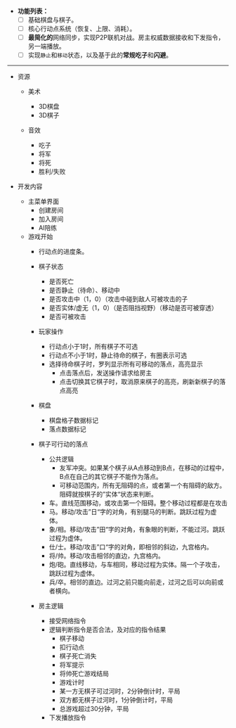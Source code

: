 
- **功能列表：**
    - [ ] 基础棋盘与棋子。
    - [ ] 核心行动点系统（恢复、上限、消耗）。
    - [ ] **最简化的**网络同步，实现P2P联机对战。房主权威数据接收和下发指令，另一端播放。
    - [ ] 实现`静止`和`移动`状态，以及基于此的**常规吃子**和**闪避**。

---

 - 资源
	 - 美术
		 - 3D棋盘
		 - 3D棋子

	 - 音效
		 - 吃子
		 - 将军
		 - 将死
		 - 胜利/失败

 - 开发内容
	 - 主菜单界面
		 - 创建房间
		 - 加入房间
		 - AI陪练
	 - 游戏开始
		 - 行动点的进度条。
		 - 棋子状态
			 - 是否死亡
			 - 是否静止（待命）、移动中
			 - 是否攻击中（1，0）（攻击中碰到敌人可被攻击的子
			 - 是否实体/虚无（1，0）（是否阻挡视野）（移动是否可被穿透）
			 - 是否可被攻击
		 - 玩家操作
			 - 行动点小于1时，所有棋子不可选
			 - 行动点不小于1时，静止待命的棋子，有圈表示可选
			 - 选择待命棋子时，罗列显示所有可移动的落点，高亮显示
				 - 点击落点后，发送操作请求给房主
				 - 点击切换其它棋子时，取消原来棋子的高亮，刷新新棋子的落点高亮
		 - 棋盘
			 - 棋盘格子数据标记
			 - 落点数据标记
			 
		 - 棋子可行动的落点
			 - 公共逻辑
				 - 友军冲突。如果某个棋子从A点移动到B点，在移动的过程中，B点在自己的其它棋子不能作为落点。
				 - 可移动范围内，所有无阻碍的点，或者第一个有阻碍的敌方。阻碍就按棋子的”实体“状态来判断。
			 - 车。直线范围移动，或攻击第一个阻碍。整个移动过程都是在攻击
			 - 马。移动/攻击”日“字的对角，有别腿马的判断。跳跃过程为虚体。
			 - 象/相。移动/攻击”田“字的对角，有象眼的判断，不能过河。跳跃过程为虚体。
			 - 仕/士。移动/攻击”口“字的对角，即相邻的斜边，九宫格内。
			 - 将/帅。移动/攻击相邻的直边，九宫格内。
			 - 炮/砲。直线移动，与车相同，移动过程为实体。隔一个子攻击，跳跃过程为虚体。
			 - 兵/卒。相邻的直边。过河之前只能向前走，过河之后可以向前或者横向。
			 
		 - 房主逻辑
			 - 接受网络指令
			 - 逻辑判断指令是否合法，及对应的指令结果
				 - 棋子移动
				 - 扣行动点
				 - 棋子死亡消失
				 - 将军提示
				 - 将帅死亡游戏结局
				 - 游戏计时
				 - 某一方无棋子可过河时，2分钟倒计时，平局
				 - 双方都无棋子过河时，1分钟倒计时，平局
				 - 总游戏超过30分钟，平局
			 - 下发播放指令
				 
